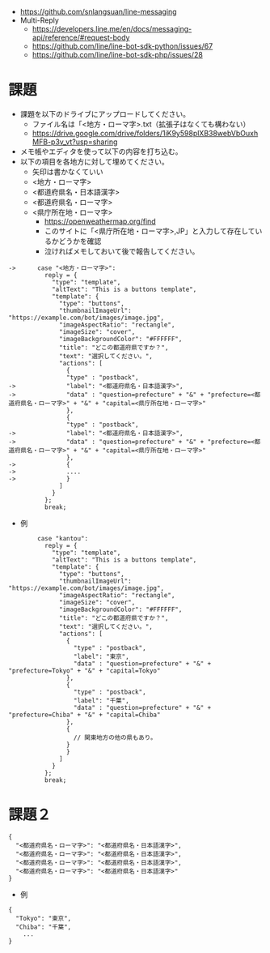 

- https://github.com/snlangsuan/line-messaging
- Multi-Reply
  - https://developers.line.me/en/docs/messaging-api/reference/#request-body
  - https://github.com/line/line-bot-sdk-python/issues/67
  - https://github.com/line/line-bot-sdk-php/issues/28


# 課題
- 課題を以下のドライブにアップロードしてください。
  - ファイル名は「<地方・ローマ字>.txt（拡張子はなくても構わない）
  - https://drive.google.com/drive/folders/1iK9y598plXB38webVbOuxhMFB-p3v_vt?usp=sharing
- メモ帳やエディタを使って以下の内容を打ち込む。
- 以下の項目を各地方に対して埋めてください。
  - 矢印は書かなくていい
  - <地方・ローマ字>
  - <都道府県名・日本語漢字>
  - <都道府県名・ローマ字>
  - <県庁所在地・ローマ字>
    - https://openweathermap.org/find
    - このサイトに「<県庁所在地・ローマ字>,JP」と入力して存在しているかどうかを確認
    - 泣ければメモしておいて後で報告してください。

```
->      case "<地方・ローマ字>":
          reply = {
            "type": "template",
            "altText": "This is a buttons template",
            "template": {
              "type": "buttons",
              "thumbnailImageUrl": "https://example.com/bot/images/image.jpg",
              "imageAspectRatio": "rectangle",
              "imageSize": "cover",
              "imageBackgroundColor": "#FFFFFF",
              "title": "どこの都道府県ですか？",
              "text": "選択してください。",
              "actions": [
                {
                "type" : "postback",
->              "label": "<都道府県名・日本語漢字>",
->              "data" : "question=prefecture" + "&" + "prefecture=<都道府県名・ローマ字>" + "&" + "capital=<県庁所在地・ローマ字>"
                },
                {
                "type" : "postback",
->              "label": "<都道府県名・日本語漢字>",
->              "data" : "question=prefecture" + "&" + "prefecture=<都道府県名・ローマ字>" + "&" + "capital=<県庁所在地・ローマ字>"
                },
->              {
->              ....
->              }
              ]
            }
          };
          break;
```


- 例

```
        case "kantou":
          reply = {
            "type": "template",
            "altText": "This is a buttons template",
            "template": {
              "type": "buttons",
              "thumbnailImageUrl": "https://example.com/bot/images/image.jpg",
              "imageAspectRatio": "rectangle",
              "imageSize": "cover",
              "imageBackgroundColor": "#FFFFFF",
              "title": "どこの都道府県ですか？",
              "text": "選択してください。",
              "actions": [
                {
                  "type" : "postback",
                  "label": "東京",
                  "data" : "question=prefecture" + "&" + "prefecture=Tokyo" + "&" + "capital=Tokyo"
                },
                {
                  "type" : "postback",
                  "label": "千葉",
                  "data" : "question=prefecture" + "&" + "prefecture=Chiba" + "&" + "capital=Chiba"
                },
                {
                  // 関東地方の他の県もあり。
                }
                }
              ]
            }
          };
          break;
```

# 課題２

```
{
  "<都道府県名・ローマ字>": "<都道府県名・日本語漢字>",
  "<都道府県名・ローマ字>": "<都道府県名・日本語漢字>",
  "<都道府県名・ローマ字>": "<都道府県名・日本語漢字>",
  "<都道府県名・ローマ字>": "<都道府県名・日本語漢字>"
}
```

- 例

```
{
  "Tokyo": "東京",
  "Chiba": "千葉",
    ...
}
```


